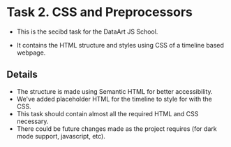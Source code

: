 # Task 2. CSS and Preprocessors

- This is the secibd task for the DataArt JS School. 

- It contains the HTML structure and styles using CSS of a timeline based webpage.

## Details

- The structure is made using Semantic HTML for better accessibility.
- We've added placeholder HTML for the timeline to style for with the CSS.
- This task should contain almost all the required HTML and CSS necessary.
- There could be future changes made as the project requires (for dark mode support, javascript, etc). 
